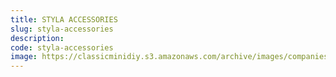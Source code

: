 ```yaml
---
title: STYLA ACCESSORIES
slug: styla-accessories
description:
code: styla-accessories
image: https://classicminidiy.s3.amazonaws.com/archive/images/companies/wp8aaebdd1_06.png
---
```


<!-- Content of the page -->

##

    